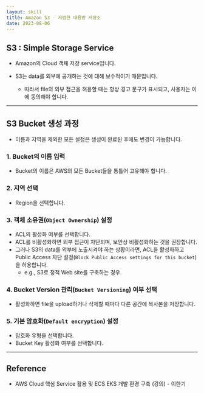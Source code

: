 ```yaml
---
layout: skill
title: Amazon S3 - 저렴한 대용량 저장소
date: 2023-08-06
---
```





## S3 : Simple Storage Service

- Amazon의 Cloud 객체 저장 service입니다.

- S3는 data를 외부에 공개하는 것에 대해 보수적이기 때문입니다.
    - 따라서 file의 외부 접근을 혀용할 때는 항상 경고 문구가 표시되고, 사용자는 이에 동의해야 합니다.




---




## S3 Bucket 생성 과정

- 이름과 지역을 제외한 모든 설정은 생성이 완료된 후에도 변경이 가능합니다.


### 1. Bucket의 이름 입력

- Bucket의 이름은 AWS의 모든 Bucket들을 통틀어 고유해야 합니다.


### 2. 지역 선택

- Region을 선택합니다.


### 3. 객체 소유권(`Object Ownership`) 설정

- ACL의 활성화 여부를 선택합니다.
- ACL를 비활성화하면 외부 접근이 차단되며, 보안상 비활성화하는 것을 권장합니다.
- 그러나 S3의 data를 외부에 노출시켜야 하는 상황이라면, ACL을 활성화하고 Public Access 차단 설정(`Block Public Access settings for this bucket`)을 허용합니다.
    - e.g., S3로 정적 Web site를 구축하는 경우.


### 4. Bucket Version 관리(`Bucket Versioning`) 여부 선택

- 활성화하면 file을 upload하거나 삭제할 때마다 다른 공간에 복사본을 저장합니다.


### 5. 기본 암호화(`Default encryption`) 설정

- 암호화 유형을 선택합니다.
- Bucket Key 활성화 여부를 선택합니다.




---




## Reference

- AWS Cloud 핵심 Service 활용 및 ECS EKS 개발 환경 구축 (강의) - 이한기
